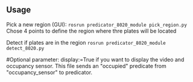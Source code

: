 ## Usage
Pick a new region (GUI):
```rosrun predicator_8020_module pick_region.py```
Chose 4 points to define the region where thre plates will be located

Detect if plates are in the region
```rosrun predicator_8020_module detect_8020.py```

#Optional parameter: display:=True if you want to display the video and occupancy sensor.
This file sends an "occupied" predicate from "occupancy_sensor" to predicator.